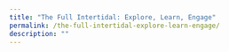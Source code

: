 ```yaml
---
title: "The Full Intertidal: Explore, Learn, Engage"
permalink: /the-full-intertidal-explore-learn-engage/
description: ""
---
```


